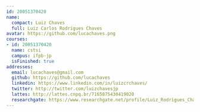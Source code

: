 ```yaml
---
id: 20051370420
name:
  compact: Luiz Chaves
  full: Luiz Carlos Rodrigues Chaves
avatar: https://github.com/lucachaves.png
courses:
- id: 20051370420
  name: cstsi
  campus: ifpb-jp
  isFinished: true
addresses:
  email: lucachaves@gmail.com
  github: https://github.com/lucachaves
  linkedin: https://www.linkedin.com/in/luizcrchaves/
  twitter: http://twitter.com/luizchavesjp
  lattes: http://lattes.cnpq.br/7165875430419020
  researchgate: https://www.researchgate.net/profile/Luiz_Rodrigues_Chaves
---
```

